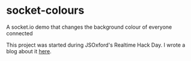 # socket-colours
A socket.io demo that changes the background colour of everyone connected

This project was started during JSOxford's Realtime Hack Day. I wrote a blog about it [here](https://danielthepope.wordpress.com/2015/04/12/realtime-hacking-with-jsoxford/).
